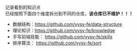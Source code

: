 记录看到的知识点  
已经按照下面四个维度拆分到不同的仓库，**该仓库已不维护！！！**
* 数据结构：https://github.com/yysy-fe/data-structure
* 理论知识：https://github.com/yysy-fe/knowledge
* 手写前端技能： https://github.com/yysy-fe/skills
* 排序算法： https://github.com/yysy-fe/sort
